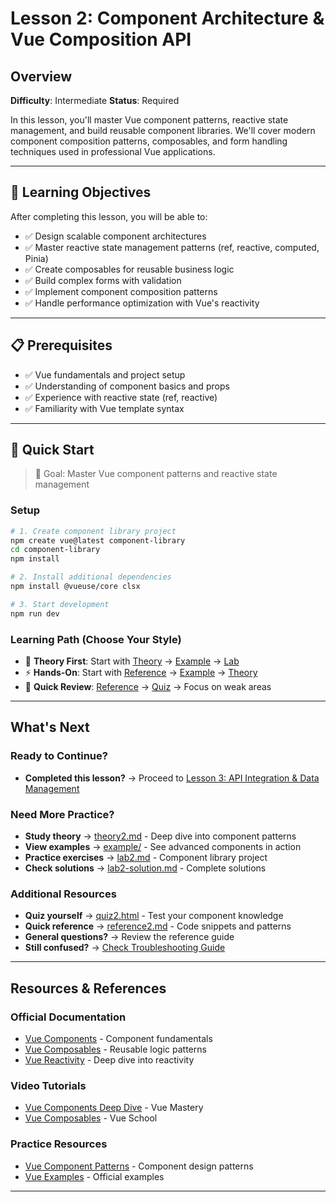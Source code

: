 # Lesson 2: Component Architecture & Vue Composition API

## Overview

**Difficulty**: Intermediate
**Status**: Required

In this lesson, you'll master Vue component patterns, reactive state management, and build reusable component libraries. We'll cover modern component composition patterns, composables, and form handling techniques used in professional Vue applications.

---

## 🎯 Learning Objectives

After completing this lesson, you will be able to:

- ✅ Design scalable component architectures
- ✅ Master reactive state management patterns (ref, reactive, computed, Pinia)
- ✅ Create composables for reusable business logic
- ✅ Build complex forms with validation
- ✅ Implement component composition patterns
- ✅ Handle performance optimization with Vue's reactivity

---

## 📋 Prerequisites

- ✅ Vue fundamentals and project setup
- ✅ Understanding of component basics and props
- ✅ Experience with reactive state (ref, reactive)
- ✅ Familiarity with Vue template syntax

---

## 🚀 Quick Start

> 🎯 Goal: Master Vue component patterns and reactive state management

### Setup
```bash
# 1. Create component library project
npm create vue@latest component-library
cd component-library
npm install

# 2. Install additional dependencies
npm install @vueuse/core clsx

# 3. Start development
npm run dev
```

### Learning Path (Choose Your Style)
- 📖 **Theory First**: Start with [Theory](./theory/theory2.md) → [Example](./example/) → [Lab](./lab/lab2.md)
- ⚡ **Hands-On**: Start with [Reference](./reference/reference2.md) → [Example](./example/) → [Theory](./theory/theory2.md)
- 🎯 **Quick Review**: [Reference](./reference/reference2.md) → [Quiz](./quiz/quiz2.html) → Focus on weak areas

---

## What's Next

### Ready to Continue?
- **Completed this lesson?** → Proceed to [Lesson 3: API Integration & Data Management](../lesson3-api-data/readme.md)

### Need More Practice?
- **Study theory** → [theory2.md](./theory/theory2.md) - Deep dive into component patterns
- **View examples** → [example/](./example/) - See advanced components in action
- **Practice exercises** → [lab2.md](./lab/lab2.md) - Component library project
- **Check solutions** → [lab2-solution.md](./lab/solution/lab2-solution.md) - Complete solutions

### Additional Resources
- **Quiz yourself** → [quiz2.html](./quiz/quiz2.html) - Test your component knowledge
- **Quick reference** → [reference2.md](./reference/reference2.md) - Code snippets and patterns
- **General questions?** → Review the reference guide
- **Still confused?** → [Check Troubleshooting Guide](../../extras/troubleshooting-guide.md)

---

## Resources & References

### Official Documentation
- [Vue Components](https://vuejs.org/guide/essentials/component-basics.html) - Component fundamentals
- [Vue Composables](https://vuejs.org/guide/reusability/composables.html) - Reusable logic patterns
- [Vue Reactivity](https://vuejs.org/guide/extras/reactivity-in-depth.html) - Deep dive into reactivity

### Video Tutorials
- [Vue Components Deep Dive](https://www.youtube.com/watch?v=2KBHvaAWJOA) - Vue Mastery
- [Vue Composables](https://www.youtube.com/watch?v=JbIzmGQXjO4) - Vue School

### Practice Resources
- [Vue Component Patterns](https://vue-patterns.surge.sh/) - Component design patterns
- [Vue Examples](https://github.com/vuejs/vue-next/tree/master/packages/vue/examples) - Official examples

---